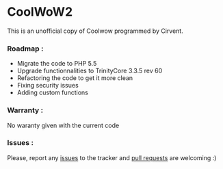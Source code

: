 # CoolWoW2
This is an unofficial copy of Coolwow programmed by Cirvent.

### Roadmap :
 * Migrate the code to PHP 5.5
 * Upgrade functionnalities to TrinityCore 3.3.5 rev 60
 * Refactoring the code to get it more clean
 * Fixing security issues
 * Adding custom functions

### Warranty :
No waranty given with the current code

### Issues :
Please, report any [issues](https://github.com/galathil/coolwow2/issues) to the tracker and [pull requests](https://github.com/galathil/coolwow2/pulls) are welcoming :)